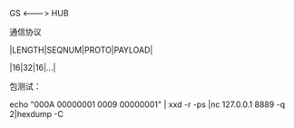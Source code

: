 GS <---> HUB 

通信协议

|LENGTH|SEQNUM|PROTO|PAYLOAD|

|16|32|16|...|

包测试：

echo "000A 00000001 0009 00000001" | xxd -r -ps |nc 127.0.0.1 8889 -q 2|hexdump -C
